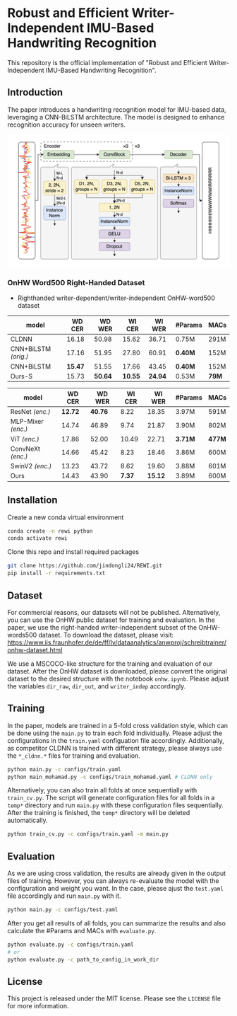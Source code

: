 # Robust and Efficient Writer-Independent IMU-Based Handwriting Recognition

This repository is the official implementation of "Robust and Efficient Writer-Independent IMU-Based Handwriting Recognition".

## Introduction

The paper introduces a handwriting recognition model for IMU-based data, leveraging a CNN-BiLSTM architecture. The model is designed to enhance recognition accuracy for unseen writers.

![architecture](figures/architecture.png)

### OnHW Word500 Right-Handed Dataset

- Righthanded writer-dependent/writer-independent OnHW-word500 dataset

| model                | WD CER    | WD WER    | WI CER    | WI WER    | #Params   | MACs    |
| -------------------- | --------- | --------- | --------- | --------- | --------- | ------- |
| CLDNN                | 16.18     | 50.98     | 15.62     | 36.71     | 0.75M     | 291M    |
| CNN+BiLSTM *(orig.)* | 17.16     | 51.95     | 27.80     | 60.91     | **0.40M** | 152M    |
| CNN+BiLSTM           | **15.47** | 51.55     | 17.66     | 43.45     | **0.40M** | 152M    |
| Ours-S               | 15.73     | **50.64** | **10.55** | **24.94** | 0.53M     | **79M** |

| model              | WD CER    | WD WER    | WI CER   | WI WER    | #Params   | MACs     |
| ------------------ | --------- | --------- | -------- | --------- | --------- | -------- |
| ResNet *(enc.)*    | **12.72** | **40.76** | 8.22     | 18.35     | 3.97M     | 591M     |
| MLP-Mixer *(enc.)* | 14.74     | 46.89     | 9.74     | 21.87     | 3.90M     | 802M     |
| ViT *(enc.)*       | 17.86     | 52.00     | 10.49    | 22.71     | **3.71M** | **477M** |
| ConvNeXt *(enc.)*  | 14.66     | 45.42     | 8.23     | 18.46     | 3.86M     | 600M     |
| SwinV2 *(enc.)*    | 13.23     | 43.72     | 8.62     | 19.60     | 3.88M     | 601M     |
| Ours               | 14.43     | 43.90     | **7.37** | **15.12** | 3.89M     | 600M     |

## Installation

Create a new conda virtual environment

```bash
conda create -n rewi python
conda activate rewi
```

Clone this repo and install required packages

```bash
git clone https://github.com/jindongli24/REWI.git
pip install -r requirements.txt
```

## Dataset

For commercial reasons, our datasets will not be published. Alternatively, you can use the OnHW public dataset for training and evaluation. In the paper, we use the right-handed writer-independent subset of the OnHW-words500 dataset. To download the dataset, please visit: https://www.iis.fraunhofer.de/de/ff/lv/dataanalytics/anwproj/schreibtrainer/onhw-dataset.html

We use a MSCOCO-like structure for the training and evaluation of our dataset. After the OnHW dataset is downloaded, please convert the original dataset to the desired structure with the notebook `onhw.ipynb`. Please adjust the variables `dir_raw`, `dir_out`, and `writer_indep` accordingly.

## Training

In the paper, models are trained in a 5-fold cross validation style, which can be done using the `main.py` to train each fold individually. Please adjust the configurations in the `train.yaml` configuation file accordingly. Additionally, as competitor CLDNN is trained with different strategy, please always use the `*_cldnn.*` files for training and evaluation.

```bash
python main.py -c configs/train.yaml
python main_mohamad.py -c configs/train_mohamad.yaml # CLDNN only
```

Alternatively, you can also train all folds at once sequentially with `train_cv.py`. The script will generate configuration files for all folds in a `temp*` directory and run `main.py` with these configuration files sequentially. After the training is finished, the `temp*` directory will be deleted automatically.

```bash
python train_cv.py -c configs/train.yaml -m main.py
```

## Evaluation

As we are using cross validation, the results are already given in the output files of training. However, you can always re-evaluate the model with the configuration and weight you want. In the case, please ajust the `test.yaml` file accordingly and run `main.py` with it.

```bash
python main.py -c configs/test.yaml
```

After you get all results of all folds, you can summarize the results and also calculate the #Params and MACs with `evaluate.py`.

```bash
python evaluate.py -c configs/train.yaml
# or
python evaluate.py -c path_to_config_in_work_dir
```

## License

This project is released under the MIT license. Please see the `LICENSE` file for more information.
